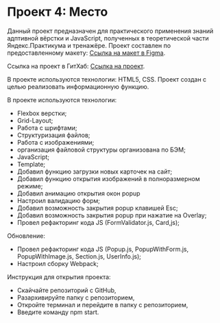 # Проект 4: Место

Данный проект предназначен для практического применения знаний адптивной вёрстки и JavaScript, полученных в теоретической части Яндекс.Практикума и тренажёре. 
Проект составлен по предоставленному макету: [Ссылка на макет в Figma](https://www.figma.com/file/StZjf8HnoeLdiXS7dYrLAh/JavaScript.-Sprint-4).

Ссылка на проект в ГитХаб: [Ссылка на проект](https://gord-93.github.io/mesto/src/index.html).

В проекте используются технологии: HTML5, CSS. Проект создан с целью реализовать информационную функцию.

В проекте используются технологии:

- Flexbox верстки;
- Grid-Layout;
- Работа с шрифтами;
- Структуризация файлов;
- Работа с изображениями;
- организация файловой структуры организована по БЭМ;
- JavaScript;
- Template;
- Добавил функцию загрузки новых карточек на сайт;
- Добавил функцию открытия изображений в полноразмерном режиме;
- Добавил анимацию открытия окон popup
- Настроил валидацию форм; 
- Добавил возможность закрытия popup клавишей Esc;
- Добавил возможность закрытия popup при нажатие на Overlay; 
- Провел рефакторинг кода JS (FormValidator.js, Card,js);

Обновление:
- Провел рефакторинг кода JS (Popup.js, PopupWithForm.js, PopupWithImage.js, Section.js, UserInfo.js);
- Настроил сборку Webpack; 

Инструкция для открытия проекта:
- Скайчайте репозиторий с GitHub,
- Разархивируйте папку с репозиторием,
- Откройте терминал и перейдите в папку с репозиторием,
- Введите команду npm start. 
